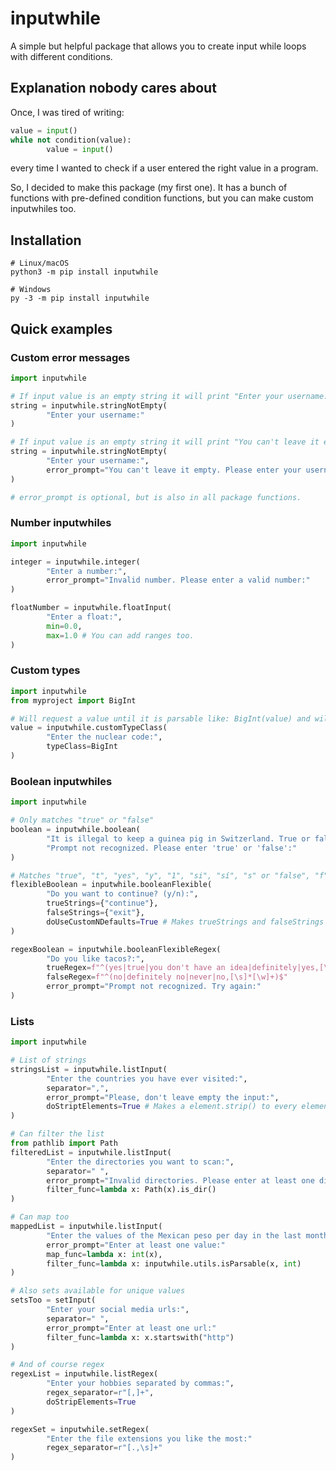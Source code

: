 # inputwhile
A simple but helpful package that allows you to create input while loops with different conditions.
## Explanation nobody cares about
Once, I was tired of writing:
```Python
value = input()
while not condition(value):
        value = input()
```
every time I wanted to check if a user entered the right value in a program.

So, I decided to make this package (my first one).
It has a bunch of functions with pre-defined condition functions, but you can make custom inputwhiles too.

## Installation
```
# Linux/macOS
python3 -m pip install inputwhile

# Windows
py -3 -m pip install inputwhile
```

## Quick examples
### Custom error messages
```Python
import inputwhile

# If input value is an empty string it will print "Enter your username:" again until input value is not empty
string = inputwhile.stringNotEmpty(
        "Enter your username:"
)

# If input value is an empty string it will print "You can't leave it empty. Please enter your username:" until input value is not empty.
string = inputwhile.stringNotEmpty(
        "Enter your username:",
        error_prompt="You can't leave it empty. Please enter your username:"
)

# error_prompt is optional, but is also in all package functions.
```
### Number inputwhiles
```Python
import inputwhile

integer = inputwhile.integer(
        "Enter a number:",
        error_prompt="Invalid number. Please enter a valid number:"
)

floatNumber = inputwhile.floatInput(
        "Enter a float:",
        min=0.0,
        max=1.0 # You can add ranges too.
)
```

### Custom types
```Python
import inputwhile
from myproject import BigInt

# Will request a value until it is parsable like: BigInt(value) and will return it with that type.
value = inputwhile.customTypeClass(
        "Enter the nuclear code:",
        typeClass=BigInt
)

```

### Boolean inputwhiles
```Python
import inputwhile

# Only matches "true" or "false"
boolean = inputwhile.boolean(
        "It is illegal to keep a guinea pig in Switzerland. True or false?:",
        "Prompt not recognized. Please enter 'true' or 'false':"
)

# Matches "true", "t", "yes", "y", "1", "si", "sí", "s" or "false", "f", "no", "n", "0", "nope" by default.
flexibleBoolean = inputwhile.booleanFlexible(
        "Do you want to continue? (y/n):",
        trueStrings={"continue"},
        falseStrings={"exit"},
        doUseCustomNDefaults=True # Makes trueStrings and falseStrings being added to the default ones instead of replacing them.
)

regexBoolean = inputwhile.booleanFlexibleRegex(
        "Do you like tacos?:",
        trueRegex=f"^(yes|true|you don't have an idea|definitely|yes,[\s]*[\w]+)$"
        falseRegex=f"^(no|definitely no|never|no,[\s]*[\w]+)$"
        error_prompt="Prompt not recognized. Try again:"
)
```

### Lists
```Python
import inputwhile

# List of strings
stringsList = inputwhile.listInput(
        "Enter the countries you have ever visited:",
        separator=",",
        error_prompt="Please, don't leave empty the input:",
        doStriptElements=True # Makes a element.strip() to every element in the list
)

# Can filter the list
from pathlib import Path
filteredList = inputwhile.listInput(
        "Enter the directories you want to scan:",
        separator=" ",
        error_prompt="Invalid directories. Please enter at least one directory:"
        filter_func=lambda x: Path(x).is_dir()
)

# Can map too
mappedList = inputwhile.listInput(
        "Enter the values of the Mexican peso per day in the last month:"
        error_prompt="Enter at least one value:"
        map_func=lambda x: int(x),
        filter_func=lambda x: inputwhile.utils.isParsable(x, int)
)

# Also sets available for unique values
setsToo = setInput(
        "Enter your social media urls:",
        separator=" ",
        error_prompt="Enter at least one url:"
        filter_func=lambda x: x.startswith("http")
)

# And of course regex
regexList = inputwhile.listRegex(
        "Enter your hobbies separated by commas:",
        regex_separator=r"[,]+",
        doStripElements=True
)

regexSet = inputwhile.setRegex(
        "Enter the file extensions you like the most:"
        regex_separator=r"[.,\s]+"
)
```
